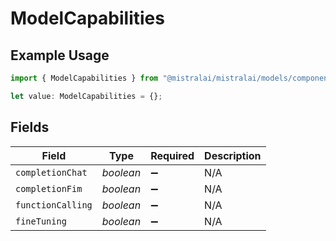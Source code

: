 # ModelCapabilities

## Example Usage

```typescript
import { ModelCapabilities } from "@mistralai/mistralai/models/components";

let value: ModelCapabilities = {};
```

## Fields

| Field              | Type               | Required           | Description        |
| ------------------ | ------------------ | ------------------ | ------------------ |
| `completionChat`   | *boolean*          | :heavy_minus_sign: | N/A                |
| `completionFim`    | *boolean*          | :heavy_minus_sign: | N/A                |
| `functionCalling`  | *boolean*          | :heavy_minus_sign: | N/A                |
| `fineTuning`       | *boolean*          | :heavy_minus_sign: | N/A                |